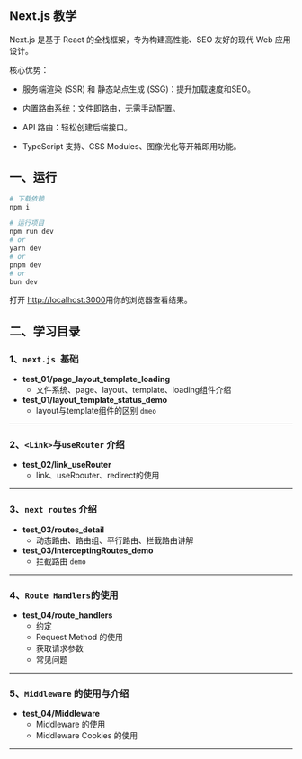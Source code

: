 ## Next.js 教学
Next.js 是基于 React 的全栈框架，专为构建高性能、SEO 友好的现代 Web 应用设计。

核心优势：

- 服务端渲染 (SSR) 和 静态站点生成 (SSG)：提升加载速度和SEO。

- 内置路由系统：文件即路由，无需手动配置。

- API 路由：轻松创建后端接口。

- TypeScript 支持、CSS Modules、图像优化等开箱即用功能。


## 一、运行

```bash
# 下载依赖
npm i 

# 运行项目
npm run dev
# or
yarn dev
# or
pnpm dev
# or
bun dev
```

打开 [http://localhost:3000](http://localhost:3000)用你的浏览器查看结果。

## 二、学习目录
### 1、`next.js `基础
- **test_01/page_layout_template_loading**
  - 文件系统、page、layout、template、loading组件介绍
- **test_01/layout_template_status_demo**
  - layout与template组件的区别 `dmeo`
---

### 2、`<Link>`与`useRouter` 介绍
- **test_02/link_useRouter**
  - link、useRoouter、redirect的使用
---


### 3、`next routes` 介绍
- **test_03/routes_detail**
  - 动态路由、路由组、平行路由、拦截路由讲解
- **test_03/InterceptingRoutes_demo**
  - 拦截路由 `demo`
---

### 4、`Route Handlers`的使用
- **test_04/route_handlers**
  - 约定
  - Request Method 的使用
  - 获取请求参数
  - 常见问题
---

### 5、`Middleware` 的使用与介绍
- **test_04/Middleware**
  - Middleware 的使用
  - Middleware Cookies 的使用
---

